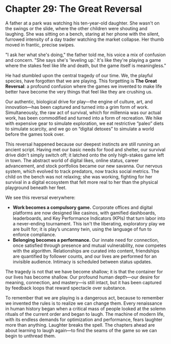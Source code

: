 # Chapter 29: The Great Reversal

A father at a park was watching his ten-year-old daughter. She wasn't on the swings or the slide, where the other children were shouting and laughing. She was sitting on a bench, staring at her phone with the silent, furrowed intensity of a day trader watching the market collapse. Her thumb moved in frantic, precise swipes.

"I ask her what she's doing," the father told me, his voice a mix of confusion and concern. "She says she's 'leveling up.' It's like they're playing a game where the stakes feel like life and death, but the game itself is meaningless."

He had stumbled upon the central tragedy of our time. We, the playful species, have forgotten that we are playing. This forgetting is **The Great Reversal**: a profound confusion where the games we invented to make life better have become the very things that feel like they are crushing us.

Our authentic, biological drive for play—the engine of culture, art, and innovation—has been captured and turned into a grim form of work. Simultaneously, the raw act of survival, which for millennia was our actual work, has been commodified and turned into a form of recreation. We hike with expensive gear to simulate exploration, we eat restrictive “paleo” diets to simulate scarcity, and we go on “digital detoxes” to simulate a world before the games took over.

This reversal happened because our deepest instincts are still running an ancient script. Having met our basic needs for food and shelter, our survival drive didn't simply switch off; it latched onto the only high-stakes game left in town. The abstract world of digital likes, online status, career advancement, and stock portfolios became our new savanna. Our nervous system, which evolved to track predators, now tracks social metrics. The child on the bench was not relaxing; she was working, fighting for her survival in a digital ecosystem that felt more real to her than the physical playground beneath her feet. 

We see this reversal everywhere:

* **Work becomes a compulsory game.** Corporate offices and digital platforms are now designed like casinos, with gamified dashboards, leaderboards, and Key Performance Indicators (KPIs) that turn labor into a never-ending tournament. This isn't the liberating, exploratory play we are built for; it is play’s uncanny twin, using the language of fun to enforce compliance.
* **Belonging becomes a performance.** Our innate need for connection, once satisfied through presence and mutual vulnerability, now competes with the algorithm. Relationships are curated into content, friendships are quantified by follower counts, and our lives are performed for an invisible audience. Intimacy is scheduled between status updates.

The tragedy is not that we have become shallow; it is that the container for our lives has become shallow. Our profound human depth—our desire for meaning, connection, and mastery—is still intact, but it has been captured by feedback loops that reward spectacle over substance.

To remember that we are playing is a dangerous act, because to remember we invented the rules is to realize we can change them. Every renaissance in human history began when a critical mass of people looked at the solemn rituals of the current order and began to laugh. The machine of modern life, with its endless demands for optimization and performance, fears laughter more than anything. Laughter breaks the spell. The chapters ahead are about learning to laugh again—to find the seams of the game so we can begin to unthread them.